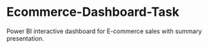 # Ecommerce-Dashboard-Task
Power BI interactive dashboard for E-commerce sales with summary presentation.
